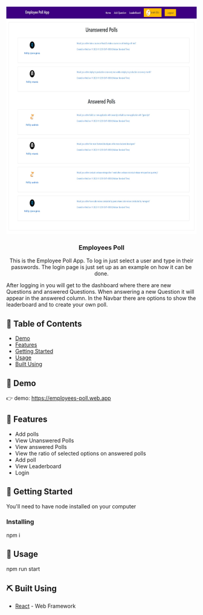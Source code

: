 <p align="center">
  <a href="" rel="noopener">
 <img width=800px height=600px src="https://raw.githubusercontent.com/annoyingoragen/Employees-Poll/main/src/Web%20capture_11-1-2023_111319_employees-poll.web.app.jpeg" alt="Project logo"></a>
</p>

<h3 align="center">Employees Poll</h3>



<p align="center"> This is the Employee Poll App. To log in just select a user and type in their passwords. The login page is just set up as an example on how it can be done.

After logging in you will get to the dashboard where there are new Questions and answered Questions. When answering a new Question it will appear in the answered column. In the Navbar there are options to show the leaderboard and to create your own poll.
<br> 
</p>

## 📝 Table of Contents

- [Demo](#demo)
- [Features](#features)
- [Getting Started](#getting_started)
- [Usage](#usage)
- [Built Using](#built_using)

## 🧐 Demo <a name = "demo"></a>

👉 demo: https://employees-poll.web.app

## 🚀 Features <a name = "features"></a>
- Add polls
- View Unanswered Polls
- View answered Polls
- View the ratio of selected options on answered polls
- Add poll
- View Leaderboard
- Login

## 🏁 Getting Started <a name = "getting_started"></a>

You'll need to have node installed on your computer

### Installing

 npm i

## 🎈 Usage <a name="usage"></a>

npm run start


## ⛏️ Built Using <a name = "built_using"></a>

- [React](https://vuejs.org/) - Web Framework


